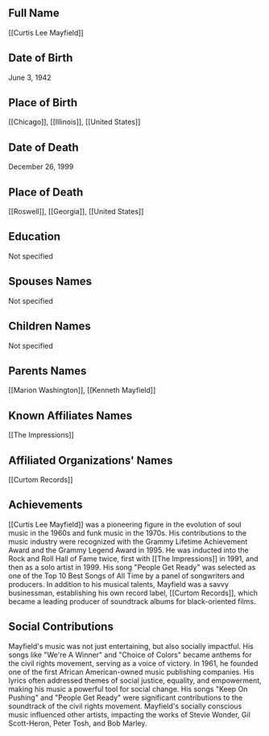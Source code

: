 ## Full Name
[[Curtis Lee Mayfield]]

## Date of Birth
June 3, 1942

## Place of Birth
[[Chicago]], [[Illinois]], [[United States]]

## Date of Death
December 26, 1999

## Place of Death
[[Roswell]], [[Georgia]], [[United States]]

## Education
Not specified

## Spouses Names
Not specified

## Children Names
Not specified

## Parents Names
[[Marion Washington]], [[Kenneth Mayfield]]

## Known Affiliates Names
[[The Impressions]]

## Affiliated Organizations' Names
[[Curtom Records]]

## Achievements

[[Curtis Lee Mayfield]] was a pioneering figure in the evolution of soul music in the 1960s and funk music in the 1970s. His contributions to the music industry were recognized with the Grammy Lifetime Achievement Award and the Grammy Legend Award in 1995. He was inducted into the Rock and Roll Hall of Fame twice, first with [[The Impressions]] in 1991, and then as a solo artist in 1999. His song "People Get Ready" was selected as one of the Top 10 Best Songs of All Time by a panel of songwriters and producers. In addition to his musical talents, Mayfield was a savvy businessman, establishing his own record label, [[Curtom Records]], which became a leading producer of soundtrack albums for black-oriented films.

## Social Contributions

Mayfield's music was not just entertaining, but also socially impactful. His songs like "We're A Winner" and "Choice of Colors" became anthems for the civil rights movement, serving as a voice of victory. In 1961, he founded one of the first African American-owned music publishing companies. His lyrics often addressed themes of social justice, equality, and empowerment, making his music a powerful tool for social change. His songs "Keep On Pushing" and "People Get Ready" were significant contributions to the soundtrack of the civil rights movement. Mayfield's socially conscious music influenced other artists, impacting the works of Stevie Wonder, Gil Scott-Heron, Peter Tosh, and Bob Marley.